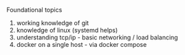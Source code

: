 

Foundational topics


1. working knowledge of git 
2. knowledge of linux (systemd helps)
3. understanding tcp/ip - basic networking / load balancing
4. docker on a single host - via docker compose
